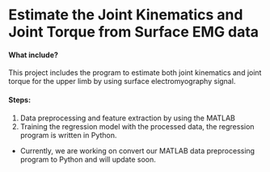 # Estimate the Joint Kinematics and Joint Torque from Surface EMG data
#### What include?
This project includes the program to estimate both joint kinematics and joint torque for the upper limb by using surface electromyography signal. 
#### Steps:
1. Data preprocessing and feature extraction by using the MATLAB
2. Training the regression model with the processed data, the regression program is written in Python.
* Currently, we are working on convert our MATLAB data preprocessing program to Python and will update soon.
